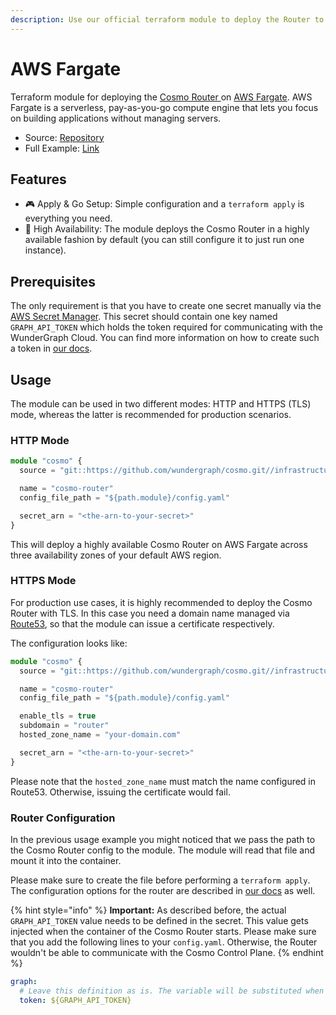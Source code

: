 ```yaml
---
description: Use our official terraform module to deploy the Router to AWS Fargate.
---
```


# AWS Fargate

Terraform module for deploying the [Cosmo Router ](broken-reference)on [AWS Fargate](https://aws.amazon.com/fargate). AWS Fargate is a serverless, pay-as-you-go compute engine that lets you focus on building applications without managing servers.

* Source: [Repository](https://github.com/wundergraph/cosmo/tree/main/infrastructure/router/modules/aws-fargate)
* Full Example: [Link](https://github.com/wundergraph/cosmo/tree/main/infrastructure/router/examples/aws-fargate)

## Features

* 🎮 Apply & Go Setup: Simple configuration and a `terraform apply` is everything you need.
* 🚀 High Availability: The module deploys the Cosmo Router in a highly available fashion by default (you can still configure it to just run one instance).

## Prerequisites

The only requirement is that you have to create one secret manually via the [AWS Secret Manager](https://aws.amazon.com/secrets-manager). This secret should contain one key named `GRAPH_API_TOKEN` which holds the token required for communicating with the WunderGraph Cloud. You can find more information on how to create such a token in [our docs](https://cosmo-docs.wundergraph.com/tutorial/cosmo-cloud-onboarding#create-a-router-token).

## Usage

The module can be used in two different modes: HTTP and HTTPS (TLS) mode, whereas the latter is recommended for production scenarios.

### HTTP Mode

```ts
module "cosmo" {
  source = "git::https://github.com/wundergraph/cosmo.git//infrastructure/router/modules/aws-fargate?ref=router@0.72.0"

  name = "cosmo-router"
  config_file_path = "${path.module}/config.yaml"

  secret_arn = "<the-arn-to-your-secret>"
}
```

This will deploy a highly available Cosmo Router on AWS Fargate across three availability zones of your default AWS region.

### HTTPS Mode

For production use cases, it is highly recommended to deploy the Cosmo Router with TLS. In this case you need a domain name managed via [Route53](https://aws.amazon.com/route53), so that the module can issue a certificate respectively.

The configuration looks like:

```ts
module "cosmo" {
  source = "git::https://github.com/wundergraph/cosmo.git//infrastructure/router/modules/aws-fargate"

  name = "cosmo-router"
  config_file_path = "${path.module}/config.yaml"

  enable_tls = true
  subdomain = "router"
  hosted_zone_name = "your-domain.com"

  secret_arn = "<the-arn-to-your-secret>"
}
```

Please note that the `hosted_zone_name` must match the name configured in Route53. Otherwise, issuing the certificate would fail.

### Router Configuration

In the previous usage example you might noticed that we pass the path to the Cosmo Router config to the module. The module will read that file and mount it into the container.

Please make sure to create the file before performing a `terraform apply`. The configuration options for the router are described in [our docs](../../router/configuration.md) as well.

{% hint style="info" %}
**Important:** As described before, the actual `GRAPH_API_TOKEN` value needs to be defined in the secret. This value gets injected when the container of the Cosmo Router starts. Please make sure that you add the following lines to your `config.yaml`. Otherwise, the Router wouldn't be able to communicate with the Cosmo Control Plane.
{% endhint %}

```yaml
graph:
  # Leave this definition as is. The variable will be substituted when the container starts.
  token: ${GRAPH_API_TOKEN}
```
